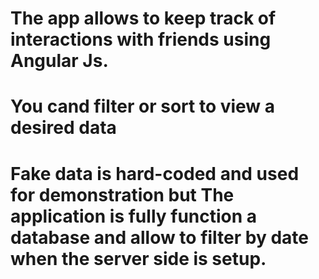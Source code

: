 # The app allows to keep track of interactions with friends using Angular Js. 
# You cand filter or sort to view a desired data
# Fake data is hard-coded and used for demonstration but The application is fully function a database and allow to filter by date when the server side is setup.

